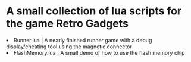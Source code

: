 <h1>A small collection of lua scripts for the game Retro Gadgets</h1>

<li>Runner.lua | A nearly finished runner game with a debug display/cheating tool using the magnetic connector</li>
<li>FlashMemory.lua | A small demo of how to use the flash memory chip</li>

